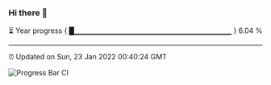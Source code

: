 ### Hi there 👋

⏳ Year progress { █▁▁▁▁▁▁▁▁▁▁▁▁▁▁▁▁▁▁▁▁▁▁▁▁▁▁▁▁▁ } 6.04 %

---

⏰ Updated on Sun, 23 Jan 2022 00:40:24 GMT

![Progress Bar CI](https://github.com/liununu/liununu/workflows/Progress%20Bar%20CI/badge.svg)
